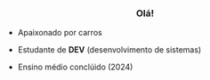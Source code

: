 <h3 align="center">Olá!</h3>
<div>
  
  - Apaixonado por carros

  - Estudante de **DEV** (desenvolvimento de sistemas)

  - Ensino médio conclúido (2024)
</div>

